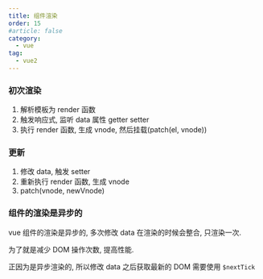 ```yaml
---
title: 组件渲染
order: 15
#article: false
category:
  - vue
tag:
  - vue2
---
```


### 初次渲染

1. 解析模板为 render 函数
2. 触发响应式, 监听 data 属性 getter setter
3. 执行 render 函数, 生成 vnode, 然后挂载(patch(el, vnode))

### 更新

1. 修改 data, 触发 setter 
2. 重新执行 render 函数, 生成 vnode
3. patch(vnode, newVnode)

### 组件的渲染是异步的

vue 组件的渲染是异步的, 多次修改 data 在渲染的时候会整合, 只渲染一次.

为了就是减少 DOM 操作次数, 提高性能.

正因为是异步渲染的, 所以修改 data 之后获取最新的 DOM 需要使用 `$nextTick`
